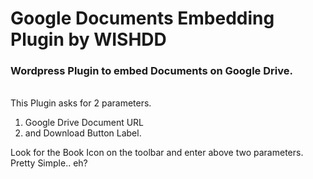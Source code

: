 # Google Documents Embedding Plugin by WISHDD
<h3>Wordpress Plugin to embed Documents on Google Drive.</h3>
<br />
This Plugin asks for 2 parameters. 
<ol>
<li>Google Drive Document URL</li>
<li>and Download Button Label.</li>
</ol>
<p>Look for the Book Icon on the toolbar and enter above two parameters. Pretty Simple.. eh?</p>
